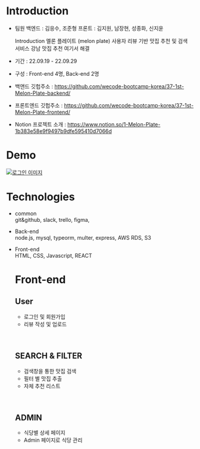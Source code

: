 # Introduction
- 팀원
  백엔드 : 김응수, 조준형
  프론트 : 김지원, 남장현, 성종화, 신지윤
  
  Introduction
  멜론 플레이트 (melon plate)
  사용자 리뷰 기반 맛집 추천 및 검색 서비스
  강남 맛집 추천 여기서 해결


- 기간 : 22.09.19 - 22.09.29
- 구성 : Front-end 4명, Back-end 2명

- 백앤드 깃헙주소 : https://github.com/wecode-bootcamp-korea/37-1st-Melon-Plate-backend/
- 프론트엔드 깃헙주소 : https://github.com/wecode-bootcamp-korea/37-1st-Melon-Plate-frontend/
- Notion 프로젝트 소개 : https://www.notion.so/1-Melon-Plate-1b383e58e9f9497b9dfe595410d7066d


# Demo
<a href="https://www.youtube.com/watch?v=PT2_F-1esPk&list=RDPT2_F-1esPk&start_radio=1" target='_blank'>
  <img src="//시연이미지" alt="로그인 이미지" />
<a/>

# Technologies
  
- common <br/>
git&github, slack, trello, figma,


- Back-end <br/>
node.js, mysql, typeorm, multer, express, AWS RDS, S3

- Front-end <br/>
HTML, CSS, Javascript, REACT

  
  # Front-end
  ## User
  - 로그인 및 회원가입
  - 리뷰 작성 및 업로드
  <br/>
  <br/>
  
  ## SEARCH & FILTER
  - 검색창을 통한 맛집 검색
  - 필터 별 맛집 추출
  - 자체 추천 리스트
  <br/>
  <br/>
  
  ## ADMIN
  - 식당별 상세 페이지
  - Admin 페이지로 식당 관리
 
